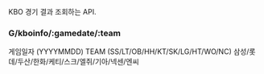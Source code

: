 KBO 경기 결과 조회하는 API.



### G/kboinfo/:gamedate/:team

게임일자 (YYYYMMDD)
TEAM (SS/LT/OB/HH/KT/SK/LG/HT/WO/NC)
 삼성/롯데/두산/한화/케티/스크/엘쥐/기아/넥센/엔씨
